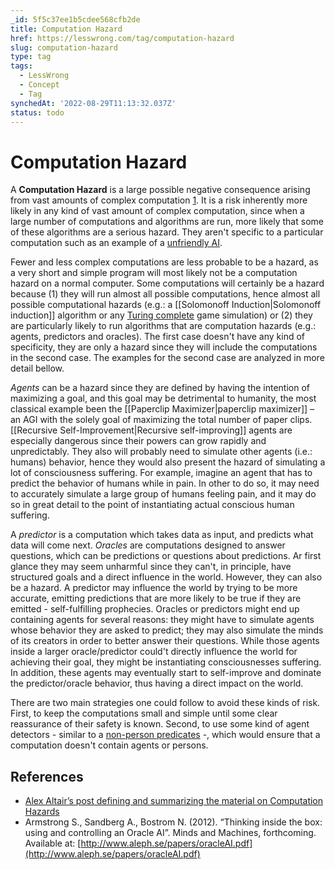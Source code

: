 ```yaml
---
_id: 5f5c37ee1b5cdee568cfb2de
title: Computation Hazard
href: https://lesswrong.com/tag/computation-hazard
slug: computation-hazard
type: tag
tags:
  - LessWrong
  - Concept
  - Tag
synchedAt: '2022-08-29T11:13:32.037Z'
status: todo
---
```


# Computation Hazard

A **Computation Hazard** is a large possible negative consequence arising from vast amounts of complex computation [1](http://lesswrong.com/lw/d2f/computation_hazards/). It is a risk inherently more likely in any kind of vast amount of complex computation, since when a large number of computations and algorithms are run, more likely that some of these algorithms are a serious hazard. They aren't specific to a particular computation such as an example of a [unfriendly AI](https://wiki.lesswrong.com/wiki/unfriendly_AI).

Fewer and less complex computations are less probable to be a hazard, as a very short and simple program will most likely not be a computation hazard on a normal computer. Some computations will certainly be a hazard because (1) they will run almost all possible computations, hence almost all possible computational hazards (e.g.: a [[Solomonoff Induction|Solomonoff induction]] algorithm or any [Turing complete](https://en.wikipedia.org/wiki/Turing_complete) game simulation) or (2) they are particularly likely to run algorithms that are computation hazards (e.g.: agents, predictors and oracles). The first case doesn't have any kind of specificity, they are only a hazard since they will include the computations in the second case. The examples for the second case are analyzed in more detail bellow.

*Agents* can be a hazard since they are defined by having the intention of maximizing a goal, and this goal may be detrimental to humanity, the most classical example been the [[Paperclip Maximizer|paperclip maximizer]] – an AGI with the solely goal of maximizing the total number of paper clips. [[Recursive Self-Improvement|Recursive self-improving]] agents are especially dangerous since their powers can grow rapidly and unpredictably. They also will probably need to simulate other agents (i.e.: humans) behavior, hence they would also present the hazard of simulating a lot of consciousness suffering. For example, imagine an agent that has to predict the behavior of humans while in pain. In other to do so, it may need to accurately simulate a large group of humans feeling pain, and it may do so in great detail to the point of instantiating actual conscious human suffering.

A *predictor* is a computation which takes data as input, and predicts what data will come next. *Oracles* are computations designed to answer questions, which can be predictions or questions about predictions. Ar first glance they may seem unharmful since they can't, in principle, have structured goals and a direct influence in the world. However, they can also be a hazard. A predictor may influence the world by trying to be more accurate, emitting predictions that are more likely to be true if they are emitted - self-fulfilling prophecies. Oracles or predictors might end up containing agents for several reasons: they might have to simulate agents whose behavior they are asked to predict; they may also simulate the minds of its creators in order to better answer their questions. While those agents inside a larger oracle/predictor could't directly influence the world for achieving their goal, they might be instantiating consciousnesses suffering. In addition, these agents may eventually start to self-improve and dominate the predictor/oracle behavior, thus having a direct impact on the world.

There are two main strategies one could follow to avoid these kinds of risk. First, to keep the computations small and simple until some clear reassurance of their safety is known. Second, to use some kind of agent detectors - similar to a [non-person predicates](http://lesswrong.com/lw/x4/nonperson_predicates/) -, which would ensure that a computation doesn't contain agents or persons.

## References

- [Alex Altair’s post defining and summarizing the material on Computation Hazards](http://lesswrong.com/lw/d2f/computation_hazards/)
- Armstrong S., Sandberg A., Bostrom N. (2012). “Thinking inside the box: using and controlling an Oracle AI”. Minds and Machines, forthcoming. Available at: [http://www.aleph.se/papers/oracleAI.pdf](http://www.aleph.se/papers/oracleAI.pdf)

